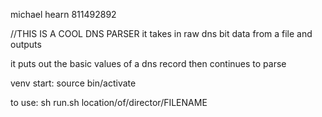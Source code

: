 michael hearn 811492892

//THIS IS A COOL DNS PARSER
it takes in raw dns bit data from a file and outputs 

it puts out the basic values of a dns record
then continues to parse

venv start: source bin/activate

to use: sh run.sh location/of/director/FILENAME





